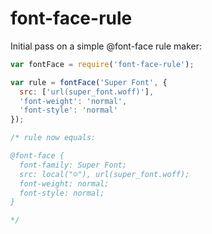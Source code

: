 # font-face-rule

Initial pass on a simple @font-face rule maker:

```javascript
var fontFace = require('font-face-rule');

var rule = fontFace('Super Font', {
  src: ['url(super_font.woff)'],
  'font-weight': 'normal',
  'font-style': 'normal'
});

/* rule now equals:

@font-face {
  font-family: Super Font;
  src: local("☺︎"), url(super_font.woff);
  font-weight: normal;
  font-style: normal;
}

*/
```
